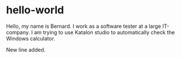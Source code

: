 # hello-world

Hello, my name is Bernard. I work as a software tester at a large IT-company.
I am trying to use Katalon studio to automatically check the Windows calculator.

New line added.
